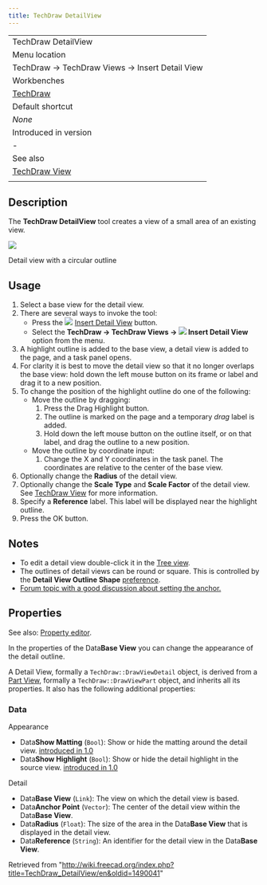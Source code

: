 ```yaml
---
title: TechDraw DetailView
---
```


|                                                      |
| ---------------------------------------------------- |
| TechDraw DetailView                                  |
| Menu location                                        |
| TechDraw → TechDraw Views → Insert Detail View       |
| Workbenches                                          |
| [TechDraw](/TechDraw_Workbench "TechDraw Workbench") |
| Default shortcut                                     |
| _None_                                               |
| Introduced in version                                |
| -                                                    |
| See also                                             |
| [TechDraw View](/TechDraw_View "TechDraw View")      |
|                                                      |

## Description

The **TechDraw DetailView** tool creates a view of a small area of an existing view.

![](/images/ViewDetail.png)

Detail view with a circular outline

## Usage

1. Select a base view for the detail view.
2. There are several ways to invoke the tool:
   - Press the ![](/images/TechDraw_DetailView.svg) [Insert Detail View](/TechDraw_DetailView "TechDraw DetailView") button.
   - Select the **TechDraw → TechDraw Views → ![](/images/TechDraw_DetailView.svg) Insert Detail View** option from the menu.
3. A highlight outline is added to the base view, a detail view is added to the page, and a task panel opens.
4. For clarity it is best to move the detail view so that it no longer overlaps the base view: hold down the left mouse button on its frame or label and drag it to a new position.
5. To change the position of the highlight outline do one of the following:
   - Move the outline by dragging:
     1. Press the Drag Highlight button.
     2. The outline is marked on the page and a temporary _drag_ label is added.
     3. Hold down the left mouse button on the outline itself, or on that label, and drag the outline to a new position.
   - Move the outline by coordinate input:
     1. Change the X and Y coordinates in the task panel. The coordinates are relative to the center of the base view.
6. Optionally change the **Radius** of the detail view.
7. Optionally change the **Scale Type** and **Scale Factor** of the detail view. See [TechDraw View](/TechDraw_View#Properties "TechDraw View") for more information.
8. Specify a **Reference** label. This label will be displayed near the highlight outline.
9. Press the OK button.

## Notes

- To edit a detail view double-click it in the [Tree view](/Tree_view "Tree view").
- The outlines of detail views can be round or square. This is controlled by the **Detail View Outline Shape** [preference](/TechDraw_Preferences#Annotation "TechDraw Preferences").
- [Forum topic with a good discussion about setting the anchor.](https://www.forum.freecadweb.org/viewtopic.php?f=35&t=34055#p285281)

## Properties

See also: [Property editor](/Property_editor "Property editor").

In the properties of the Data**Base View** you can change the appearance of the detail outline.

A Detail View, formally a `TechDraw::DrawViewDetail` object, is derived from a [Part View](/TechDraw_View#Properties_Part_View "TechDraw View"), formally a `TechDraw::DrawViewPart` object, and inherits all its properties. It also has the following additional properties:

### Data

Appearance

- Data**Show Matting** (`Bool`): Show or hide the matting around the detail view. [introduced in 1.0](/Release_notes_1.0 "Release notes 1.0")
- Data**Show Highlight** (`Bool`): Show or hide the detail highlight in the source view. [introduced in 1.0](/Release_notes_1.0 "Release notes 1.0")

Detail

- Data**Base View** (`Link`): The view on which the detail view is based.
- Data**Anchor Point** (`Vector`): The center of the detail view within the Data**Base View**.
- Data**Radius** (`Float`): The size of the area in the Data**Base View** that is displayed in the detail view.
- Data**Reference** (`String`): An identifier for the detail view in the Data**Base View**.

Retrieved from "<http://wiki.freecad.org/index.php?title=TechDraw_DetailView/en&oldid=1490041>"
